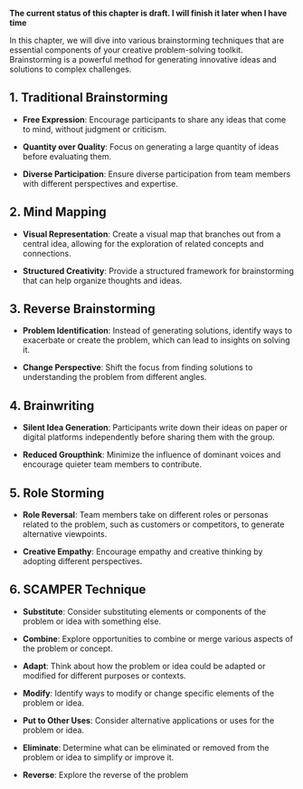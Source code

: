 **The current status of this chapter is draft. I will finish it later when I have time**

In this chapter, we will dive into various brainstorming techniques that are essential components of your creative problem-solving toolkit. Brainstorming is a powerful method for generating innovative ideas and solutions to complex challenges.

**1. Traditional Brainstorming**
--------------------------------

* **Free Expression**: Encourage participants to share any ideas that come to mind, without judgment or criticism.

* **Quantity over Quality**: Focus on generating a large quantity of ideas before evaluating them.

* **Diverse Participation**: Ensure diverse participation from team members with different perspectives and expertise.

**2. Mind Mapping**
-------------------

* **Visual Representation**: Create a visual map that branches out from a central idea, allowing for the exploration of related concepts and connections.

* **Structured Creativity**: Provide a structured framework for brainstorming that can help organize thoughts and ideas.

**3. Reverse Brainstorming**
----------------------------

* **Problem Identification**: Instead of generating solutions, identify ways to exacerbate or create the problem, which can lead to insights on solving it.

* **Change Perspective**: Shift the focus from finding solutions to understanding the problem from different angles.

**4. Brainwriting**
-------------------

* **Silent Idea Generation**: Participants write down their ideas on paper or digital platforms independently before sharing them with the group.

* **Reduced Groupthink**: Minimize the influence of dominant voices and encourage quieter team members to contribute.

**5. Role Storming**
--------------------

* **Role Reversal**: Team members take on different roles or personas related to the problem, such as customers or competitors, to generate alternative viewpoints.

* **Creative Empathy**: Encourage empathy and creative thinking by adopting different perspectives.

**6. SCAMPER Technique**
------------------------

* **Substitute**: Consider substituting elements or components of the problem or idea with something else.

* **Combine**: Explore opportunities to combine or merge various aspects of the problem or concept.

* **Adapt**: Think about how the problem or idea could be adapted or modified for different purposes or contexts.

* **Modify**: Identify ways to modify or change specific elements of the problem or idea.

* **Put to Other Uses**: Consider alternative applications or uses for the problem or idea.

* **Eliminate**: Determine what can be eliminated or removed from the problem or idea to simplify or improve it.

* **Reverse**: Explore the reverse of the problem

